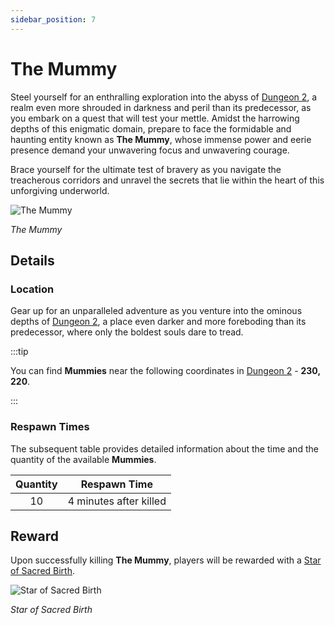 ```yaml
---
sidebar_position: 7
---
```


# The Mummy

Steel yourself for an enthralling exploration into the abyss of [Dungeon 2](/maps/dungeon-2), a realm even more shrouded in darkness and peril than its predecessor, as you embark on a quest that will test your mettle. Amidst the harrowing depths of this enigmatic domain, prepare to face the formidable and haunting entity known as **The Mummy**, whose immense power and eerie presence demand your unwavering focus and unwavering courage.

Brace yourself for the ultimate test of bravery as you navigate the treacherous corridors and unravel the secrets that lie within the heart of this unforgiving underworld.

![The Mummy](/img/monsters/special/others/mummy.jpg)

_The Mummy_

## Details

### Location

Gear up for an unparalleled adventure as you venture into the ominous depths of [Dungeon 2](/maps/dungeon-2), a place even darker and more foreboding than its predecessor, where only the boldest souls dare to tread.

:::tip

You can find **Mummies** near the following coordinates in [Dungeon 2](/maps/dungeon-2) - **230, 220**.

:::

### Respawn Times

The subsequent table provides detailed information about the time and the quantity of the available **Mummies**.

| Quantity |      Respawn Time      |
| :------: | :--------------------: |
|    10    | 4 minutes after killed |

## Reward

Upon successfully killing **The Mummy**, players will be rewarded with a [Star of Sacred Birth](/items/item-bags/star).

![Star of Sacred Birth](/img/items/item-bags/star.png)

_Star of Sacred Birth_
